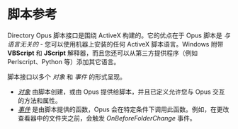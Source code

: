 # 脚本参考

Directory Opus 脚本接口是围绕 ActiveX 构建的。它的优点在于 Opus 脚本是 *与语言无关的* - 您可以使用机器上安装的任何 ActiveX 脚本语言。Windows 附带 **VBScript** 和 **JScript** 解释器，而且您还可以从第三方提供程序（例如 Perlscript、Python 等）添加其它语言。

脚本接口以多个 *对象* 和 *事件* 的形式呈现。

- *[对象](/Manual/reference/scripting_reference/scripting_objects/README.zh.md)* 由脚本创建，或由 Opus 提供给脚本，并且已定义允许您与 Opus 交互的方法和属性。
- *[事件](/Manual/reference/scripting_reference/scripting_events/README.zh.md)* 是由脚本提供的函数，Opus 会在特定条件下调用此函数。例如，在更改查看器中的文件夹之前，会触发 *OnBeforeFolderChange* 事件。